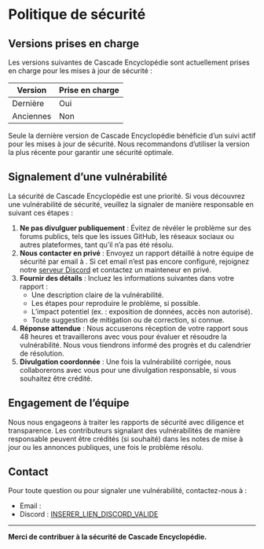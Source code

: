 # Politique de sécurité

## Versions prises en charge

Les versions suivantes de Cascade Encyclopédie sont actuellement prises en charge pour les mises à jour de sécurité :

| Version       | Prise en charge       |
|---------------|----------------------|
| Dernière      | Oui                  |
| Anciennes     | Non                  |

Seule la dernière version de Cascade Encyclopédie bénéficie d’un suivi actif pour les mises à jour de sécurité. Nous recommandons d’utiliser la version la plus récente pour garantir une sécurité optimale.

## Signalement d’une vulnérabilité

La sécurité de Cascade Encyclopédie est une priorité. Si vous découvrez une vulnérabilité de sécurité, veuillez la signaler de manière responsable en suivant ces étapes :

1. **Ne pas divulguer publiquement** : Évitez de révéler le problème sur des forums publics, tels que les issues GitHub, les réseaux sociaux ou autres plateformes, tant qu’il n’a pas été résolu.
2. **Nous contacter en privé** : Envoyez un rapport détaillé à notre équipe de sécurité par email à . Si cet email n’est pas encore configuré, rejoignez notre [serveur Discord](INSERER_LIEN_DISCORD_VALIDE) et contactez un mainteneur en privé.
3. **Fournir des détails** : Incluez les informations suivantes dans votre rapport :
   - Une description claire de la vulnérabilité.
   - Les étapes pour reproduire le problème, si possible.
   - L’impact potentiel (ex. : exposition de données, accès non autorisé).
   - Toute suggestion de mitigation ou de correction, si connue.
4. **Réponse attendue** : Nous accuserons réception de votre rapport sous 48 heures et travaillerons avec vous pour évaluer et résoudre la vulnérabilité. Nous vous tiendrons informé des progrès et du calendrier de résolution.
5. **Divulgation coordonnée** : Une fois la vulnérabilité corrigée, nous collaborerons avec vous pour une divulgation responsable, si vous souhaitez être crédité.

## Engagement de l’équipe

Nous nous engageons à traiter les rapports de sécurité avec diligence et transparence. Les contributeurs signalant des vulnérabilités de manière responsable peuvent être crédités (si souhaité) dans les notes de mise à jour ou les annonces publiques, une fois le problème résolu.

## Contact

Pour toute question ou pour signaler une vulnérabilité, contactez-nous à :  
- Email : 
- Discord : [INSERER_LIEN_DISCORD_VALIDE](INSERER_LIEN_DISCORD_VALIDE)

---

**Merci de contribuer à la sécurité de Cascade Encyclopédie.**
